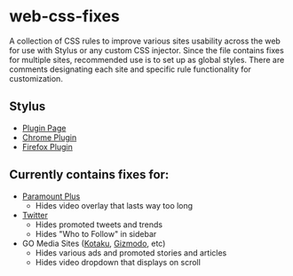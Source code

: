 # web-css-fixes
A collection of CSS rules to improve various sites usability across the web for use with Stylus or any custom CSS injector.  Since the file contains fixes for multiple sites, recommended use is to set up as global styles.  There are comments designating each site and specific rule functionality for customization.

## Stylus
- [Plugin Page](https://add0n.com/stylus.html)
- [Chrome Plugin](https://chrome.google.com/webstore/detail/stylus/clngdbkpkpeebahjckkjfobafhncgmne)
- [Firefox Plugin](https://addons.mozilla.org/en-US/firefox/addon/styl-us/)

## Currently contains fixes for:

- [Paramount Plus](paramountplus.com)
  - Hides video overlay that lasts way too long
- [Twitter](www.twitter.com)
  - Hides promoted tweets and trends
  - Hides "Who to Follow" in sidebar
- GO Media Sites ([Kotaku](https://kotaku.com/), [Gizmodo](https://gizmoto.com/), etc)
  - Hides various ads and promoted stories and articles
  - Hides video dropdown that displays on scroll 
